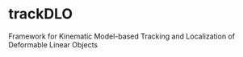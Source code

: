 # trackDLO

Framework for Kinematic Model-based Tracking and Localization of Deformable Linear Objects